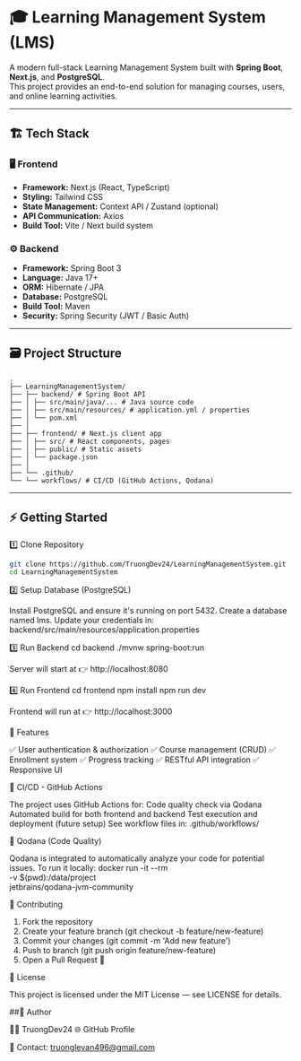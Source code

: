 # 🎓 Learning Management System (LMS)

A modern full-stack Learning Management System built with **Spring Boot**, **Next.js**, and **PostgreSQL**.  
This project provides an end-to-end solution for managing courses, users, and online learning activities.

---

## 🏗️ Tech Stack

### 🖥️ Frontend
- **Framework:** Next.js (React, TypeScript)
- **Styling:** Tailwind CSS
- **State Management:** Context API / Zustand (optional)
- **API Communication:** Axios
- **Build Tool:** Vite / Next build system

### ⚙️ Backend
- **Framework:** Spring Boot 3
- **Language:** Java 17+
- **ORM:** Hibernate / JPA
- **Database:** PostgreSQL
- **Build Tool:** Maven
- **Security:** Spring Security (JWT / Basic Auth)

---

## 🗃️ Project Structure
```
.
├── LearningManagementSystem/
├── ├── backend/ # Spring Boot API
├── │ ├── src/main/java/... # Java source code
├── │ ├── src/main/resources/ # application.yml / properties
├── │ └── pom.xml
├── │
├── ├── frontend/ # Next.js client app
├── │ ├── src/ # React components, pages
├── │ ├── public/ # Static assets
├── │ └── package.json
├── │
├── └── .github/
└── └── workflows/ # CI/CD (GitHub Actions, Qodana)
```
---

## ⚡ Getting Started

1️⃣ Clone Repository
```bash
git clone https://github.com/TruongDev24/LearningManagementSystem.git
cd LearningManagementSystem
```

2️⃣ Setup Database (PostgreSQL)

Install PostgreSQL and ensure it's running on port 5432.
Create a database named lms.
Update your credentials in:
backend/src/main/resources/application.properties

3️⃣ Run Backend
cd backend
./mvnw spring-boot:run

Server will start at 👉 http://localhost:8080

4️⃣ Run Frontend
cd frontend
npm install
npm run dev

Frontend will run at 👉 http://localhost:3000


🧩 Features

✅ User authentication & authorization
✅ Course management (CRUD)
✅ Enrollment system
✅ Progress tracking
✅ RESTful API integration
✅ Responsive UI

🚀 CI/CD - GitHub Actions

The project uses GitHub Actions for:
Code quality check via Qodana
Automated build for both frontend and backend
Test execution and deployment (future setup)
See workflow files in:
.github/workflows/

🧠 Qodana (Code Quality)

Qodana is integrated to automatically analyze your code for potential issues.
To run it locally:
docker run -it --rm \
  -v $(pwd):/data/project \
  jetbrains/qodana-jvm-community


🤝 Contributing

1. Fork the repository
2. Create your feature branch (git checkout -b feature/new-feature)
3. Commit your changes (git commit -m 'Add new feature')
4. Push to branch (git push origin feature/new-feature)
5. Open a Pull Request 🚀

📜 License

This project is licensed under the MIT License — see LICENSE
 for details.

##💬 Author

👨‍💻 TruongDev24
🌐 GitHub Profile

📧 Contact: truonglevan496@gmail.com
